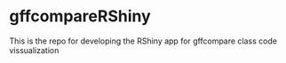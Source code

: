 # gffcompareRShiny
This is the repo for developing the RShiny app for gffcompare class code vissualization
